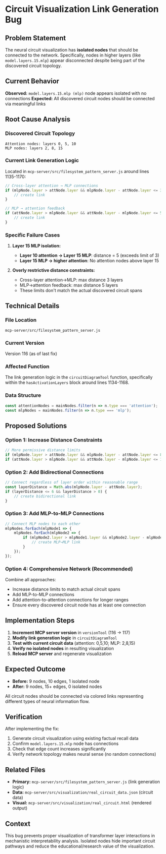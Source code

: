 # Circuit Visualization Link Generation Bug

## Problem Statement

The neural circuit visualization has **isolated nodes** that should be connected to the network. Specifically, nodes in higher layers (like `model.layers.15.mlp`) appear disconnected despite being part of the discovered circuit topology.

## Current Behavior

**Observed:** `model.layers.15.mlp (mlp)` node appears isolated with no connections
**Expected:** All discovered circuit nodes should be connected via meaningful links

## Root Cause Analysis

### Discovered Circuit Topology
```
Attention nodes: layers 0, 5, 10
MLP nodes: layers 2, 8, 15
```

### Current Link Generation Logic
Located in `mcp-server/src/filesystem_pattern_server.js` around lines 1135-1170:

```javascript
// Cross-layer attention → MLP connections
if (mlpNode.layer > attNode.layer && mlpNode.layer - attNode.layer <= 3) {
    // create link
}

// MLP → attention feedback
if (attNode.layer > mlpNode.layer && attNode.layer - mlpNode.layer <= 5) {
    // create link  
}
```

### Specific Failure Cases

1. **Layer 15 MLP isolation:**
   - **Layer 10 attention → Layer 15 MLP**: distance = 5 (exceeds limit of 3)
   - **Layer 15 MLP → higher attention**: No attention nodes above layer 15

2. **Overly restrictive distance constraints:**
   - Cross-layer attention→MLP: max distance 3 layers
   - MLP→attention feedback: max distance 5 layers
   - These limits don't match the actual discovered circuit spans

## Technical Details

### File Location
`mcp-server/src/filesystem_pattern_server.js`

### Current Version
Version 116 (as of last fix)

### Affected Function
The link generation logic in the `circuitDiagramTool` function, specifically within the `hasActivationLayers` block around lines 1134-1168.

### Data Structure
```javascript
const attentionNodes = mainNodes.filter(n => n.type === 'attention');
const mlpNodes = mainNodes.filter(n => n.type === 'mlp');
```

## Proposed Solutions

### Option 1: Increase Distance Constraints
```javascript
// More permissive distance limits
if (mlpNode.layer > attNode.layer && mlpNode.layer - attNode.layer <= 8) {
if (attNode.layer > mlpNode.layer && attNode.layer - mlpNode.layer <= 10) {
```

### Option 2: Add Bidirectional Connections
```javascript
// Connect regardless of layer order within reasonable range
const layerDistance = Math.abs(mlpNode.layer - attNode.layer);
if (layerDistance <= 6 && layerDistance > 0) {
    // create bidirectional link
}
```

### Option 3: Add MLP-to-MLP Connections
```javascript
// Connect MLP nodes to each other
mlpNodes.forEach(mlpNode1 => {
    mlpNodes.forEach(mlpNode2 => {
        if (mlpNode2.layer > mlpNode1.layer && mlpNode2.layer - mlpNode1.layer <= 8) {
            // create MLP→MLP link
        }
    });
});
```

### Option 4: Comprehensive Network (Recommended)
Combine all approaches:
- Increase distance limits to match actual circuit spans
- Add MLP-to-MLP connections
- Add attention-to-attention connections for longer ranges
- Ensure every discovered circuit node has at least one connection

## Implementation Steps

1. **Increment MCP server version** in `versionTool` (116 → 117)
2. **Modify link generation logic** in `circuitDiagramTool` 
3. **Test with current circuit data** (attention: 0,5,10; MLP: 2,8,15)
4. **Verify no isolated nodes** in resulting visualization
5. **Reload MCP server** and regenerate visualization

## Expected Outcome

- **Before:** 9 nodes, 10 edges, 1 isolated node
- **After:** 9 nodes, 15+ edges, 0 isolated nodes

All circuit nodes should be connected via colored links representing different types of neural information flow.

## Verification

After implementing the fix:
1. Generate circuit visualization using existing factual recall data
2. Confirm `model.layers.15.mlp` node has connections
3. Check that edge count increases significantly
4. Verify network topology makes neural sense (no random connections)

## Related Files

- **Primary:** `mcp-server/src/filesystem_pattern_server.js` (link generation logic)
- **Data:** `mcp-server/src/visualization/real_circuit_data.json` (circuit data)
- **Visual:** `mcp-server/src/visualization/real_circuit.html` (rendered output)

## Context

This bug prevents proper visualization of transformer layer interactions in mechanistic interpretability analysis. Isolated nodes hide important circuit pathways and reduce the educational/research value of the visualization.

